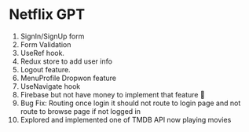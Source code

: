 # Netflix GPT

1. SignIn/SignUp form
2. Form Validation
3. UseRef hook.
4. Redux store to add user info
5. Logout feature.
6. MenuProfile Dropwon feature
7. UseNavigate hook
8. Firebase but not have money to implement that feature 🤣
9. Bug Fix: Routing once login it should not route to login page and not route to browse page if not logged in
10. Explored and implemented one of TMDB API now playing movies
